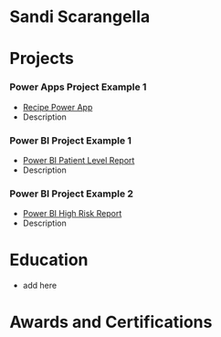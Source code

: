 # Sandi Scarangella
# Projects

### Power Apps Project Example 1
- [Recipe Power App](https://youtu.be/Hh13ib7AfN0)
- Description 
### Power BI Project Example 1
- [Power BI Patient Level Report](https://youtu.be/-_dLST4bwgY)
- Description 
### Power BI Project Example 2
- [Power BI High Risk Report](https://youtu.be/K4hFjkJi1tw)
- Description

# Education 
- add here

# Awards and Certifications 

